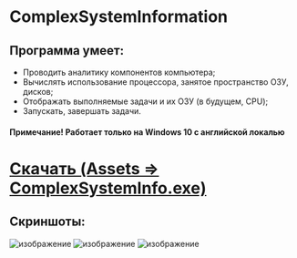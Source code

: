 # ComplexSystemInformation
## Программа умеет:
- Проводить аналитику компонентов компьютера;
- Вычислять использование процессора, занятое пространство ОЗУ, дисков;
- Отображать выполняемые задачи и их ОЗУ (в будущем, CPU);
- Запускать, завершать задачи.
#### Примечание! Работает только на Windows 10 с английской локалью

# [Скачать (Assets => ComplexSystemInfo.exe)](https://github.com/liaten/ComplexSystemInformation/releases)

## Скриншоты:
![изображение](https://user-images.githubusercontent.com/35489460/140006372-ddd955d1-ec93-4111-90eb-5f35cdd8d653.png)
![изображение](https://user-images.githubusercontent.com/35489460/140006392-1e36a224-995b-4ae0-8a92-b53307914a7c.png)
![изображение](https://user-images.githubusercontent.com/35489460/140006420-84aaa98a-7231-48b8-a1e7-eb026df8172f.png)
